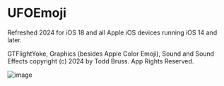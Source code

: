 # UFOEmoji
Refreshed 2024 for iOS 18 and all Apple iOS devices running iOS 14 and later.

GTFlightYoke, Graphics (besides Apple Color Emoji), Sound and Sound Effects copyright (c) 2024 by Todd Bruss. App Rights Reserved.

![image](https://github.com/user-attachments/assets/6b8f81da-b2aa-4cb3-aba8-9662bfed76c5)

